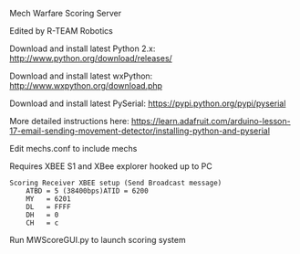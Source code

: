 Mech Warfare Scoring Server

Edited by R-TEAM Robotics

Download and install latest Python 2.x: http://www.python.org/download/releases/

Download and install latest wxPython: http://www.wxpython.org/download.php

Download and install latest PySerial: https://pypi.python.org/pypi/pyserial

More detailed instructions here: https://learn.adafruit.com/arduino-lesson-17-email-sending-movement-detector/installing-python-and-pyserial

Edit mechs.conf to include mechs

Requires XBEE S1 and XBee explorer hooked up to PC

    Scoring Receiver XBEE setup (Send Broadcast message)
        ATBD = 5 (38400bps)ATID = 6200
        MY   = 6201
        DL   = FFFF
        DH   = 0
        CH   = c

Run MWScoreGUI.py to launch scoring system
